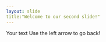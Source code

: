 ```yaml
---
layout: slide
title:"Welcome to our second slide!"
---
```



Your text
Use the left arrow to go back!
